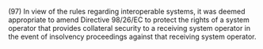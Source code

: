(97) In view of the rules regarding interoperable systems, it was deemed appropriate to amend Directive 98/26/EC to protect the rights of a system operator that provides collateral security to a receiving system operator in the event of insolvency proceedings against that receiving system operator.